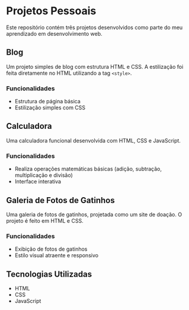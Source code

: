 # Projetos Pessoais

Este repositório contém três projetos desenvolvidos como parte do meu aprendizado em desenvolvimento web.

## Blog

Um projeto simples de blog com estrutura HTML e CSS. A estilização foi feita diretamente no HTML utilizando a tag `<style>`.

### Funcionalidades

- Estrutura de página básica
- Estilização simples com CSS

## Calculadora

Uma calculadora funcional desenvolvida com HTML, CSS e JavaScript.

### Funcionalidades

- Realiza operações matemáticas básicas (adição, subtração, multiplicação e divisão)
- Interface interativa

## Galeria de Fotos de Gatinhos

Uma galeria de fotos de gatinhos, projetada como um site de doação. O projeto é feito em HTML e CSS.

### Funcionalidades

- Exibição de fotos de gatinhos
- Estilo visual atraente e responsivo

## Tecnologias Utilizadas

- HTML
- CSS
- JavaScript
